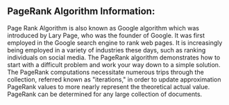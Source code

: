 ## PageRank Algorithm Information:

Page Rank Algorithm is also known as Google algorithm which was introduced by Lary Page, who was the founder of Google. It was first employed in the Google 
search engine to rank web pages. It is increasingly being employed in a variety of industries these days, such as ranking individuals on social media. The PageRank 
algorithm demonstrates how to start with a difficult problem and work your way down to a simple solution. The PageRank computations necessitate numerous trips through
the collection, referred known as "iterations," in order to update approximation PageRank values to more nearly represent the theoretical actual value. PageRank can be determined for any large collection of 
documents.
